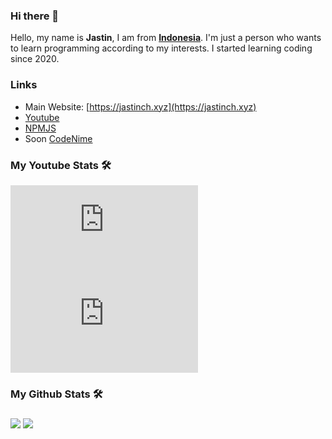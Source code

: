 ### Hi there 👋

Hello, my name is **Jastin**, I am from **[Indonesia](https://en.m.wikipedia.org/wiki/Indonesia)**. I'm just a person who wants to learn programming according to my interests. I started learning coding since 2020.

### Links

*   Main Website: [https://jastinch.xyz](https://jastinch.xyz)
*   [Youtube](https://youtube.com/c/JastinCh)
*   [NPMJS](https://www.npmjs.com/~jastinlt)
*   Soon [CodeNime](https://codenime.xyz)

### My Youtube Stats 🛠

[![Subscribe My YT](https://github-readme-youtube-stats.herokuapp.com/subscribers/index.php?id=UC6Ih5SSLMP3VqCq0ouwbXJA&key=AIzaSyCwkMvIEdtNea57Y0iCoj0w3vZIdmywsHc&label=Subscribers&style=for-the-badge&color=red&labelColor=ce4630)](https://youtube.com/c/JastinCh?sub_confirmation=1) [![My YT Views Count](https://github-readme-youtube-stats.herokuapp.com/views/index.php?id=UC6Ih5SSLMP3VqCq0ouwbXJA&key=AIzaSyCwkMvIEdtNea57Y0iCoj0w3vZIdmywsHc&label=View+Count&style=for-the-badge&color=blue&labelColor=0b689d)](https://youtube.com/c/JastinCh?sub_confirmation=1)

<p align="center">
<h3>My Github Stats 🛠<h3>
 <a href="https://ko-fi.com/jastinch" target="__blank"><img src="https://github-readme-stats.vercel.app/api?username=JastinXyz&show_icons=true&theme=algolia"></a>
 <a href="https://ko-fi.com/jastinch" target="__blank"><img src="https://github-profile-summary-cards.vercel.app/api/cards/profile-details?username=JastinXyz&theme=monokai"></a>
</p>
